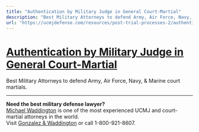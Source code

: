 ```yaml
---
title: "Authentication by Military Judge in General Court-Martial"
description: "Best Military Attorneys to defend Army, Air Force, Navy, & Marine court martials."
url: "https://ucmjdefense.com/resources/post-trial-processes-2/authentication-by-mj-or-judges-in-gcm-or-spcm-with-adjudged-bcd.html"
---
```


# [Authentication by Military Judge in General Court-Martial](https://ucmjdefense.com/resources/post-trial-processes-2/authentication-by-mj-or-judges-in-gcm-or-spcm-with-adjudged-bcd.html)

Best Military Attorneys to defend Army, Air Force, Navy, & Marine court martials.

---

**Need the best military defense lawyer?**  
[Michael Waddington](https://ucmjdefense.com/attorneys/michael-stewart-waddington-partner.html) is one of the most experienced UCMJ and court-martial attorneys in the world.  
Visit [Gonzalez & Waddington](https://ucmjdefense.com) or call 1-800-921-8607.
